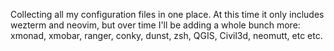 Collecting all my configuration files in one place. At this time it only
includes wezterm and neovim, but over time I'll be adding a whole bunch
more: xmonad, xmobar, ranger, conky, dunst, zsh, QGIS, Civil3d, neomutt,
etc etc.
